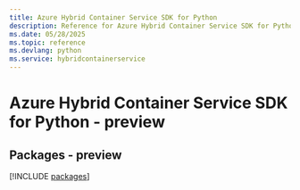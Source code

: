 ```yaml
---
title: Azure Hybrid Container Service SDK for Python
description: Reference for Azure Hybrid Container Service SDK for Python
ms.date: 05/28/2025
ms.topic: reference
ms.devlang: python
ms.service: hybridcontainerservice
---
```

# Azure Hybrid Container Service SDK for Python - preview
## Packages - preview
[!INCLUDE [packages](hybrid-container-service-index.md)]